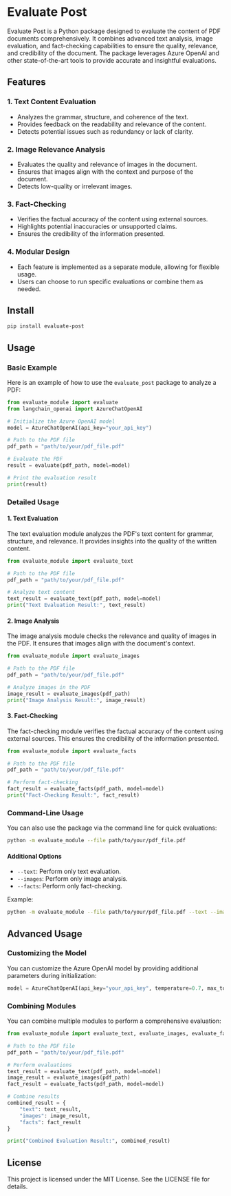 # Evaluate Post

Evaluate Post is a Python package designed to evaluate the content of PDF documents comprehensively. It combines advanced text analysis, image evaluation, and fact-checking capabilities to ensure the quality, relevance, and credibility of the document. The package leverages Azure OpenAI and other state-of-the-art tools to provide accurate and insightful evaluations.

## Features

### 1. Text Content Evaluation
- Analyzes the grammar, structure, and coherence of the text.
- Provides feedback on the readability and relevance of the content.
- Detects potential issues such as redundancy or lack of clarity.

### 2. Image Relevance Analysis
- Evaluates the quality and relevance of images in the document.
- Ensures that images align with the context and purpose of the document.
- Detects low-quality or irrelevant images.

### 3. Fact-Checking
- Verifies the factual accuracy of the content using external sources.
- Highlights potential inaccuracies or unsupported claims.
- Ensures the credibility of the information presented.

### 4. Modular Design
- Each feature is implemented as a separate module, allowing for flexible usage.
- Users can choose to run specific evaluations or combine them as needed.

## Install

```bash
pip install evaluate-post
```

## Usage

### Basic Example

Here is an example of how to use the `evaluate_post` package to analyze a PDF:

```python
from evaluate_module import evaluate
from langchain_openai import AzureChatOpenAI

# Initialize the Azure OpenAI model
model = AzureChatOpenAI(api_key="your_api_key")

# Path to the PDF file
pdf_path = "path/to/your/pdf_file.pdf"

# Evaluate the PDF
result = evaluate(pdf_path, model=model)

# Print the evaluation result
print(result)
```

### Detailed Usage

#### 1. Text Evaluation
The text evaluation module analyzes the PDF's text content for grammar, structure, and relevance. It provides insights into the quality of the written content.

```python
from evaluate_module import evaluate_text

# Path to the PDF file
pdf_path = "path/to/your/pdf_file.pdf"

# Analyze text content
text_result = evaluate_text(pdf_path, model=model)
print("Text Evaluation Result:", text_result)
```

#### 2. Image Analysis
The image analysis module checks the relevance and quality of images in the PDF. It ensures that images align with the document's context.

```python
from evaluate_module import evaluate_images

# Path to the PDF file
pdf_path = "path/to/your/pdf_file.pdf"

# Analyze images in the PDF
image_result = evaluate_images(pdf_path)
print("Image Analysis Result:", image_result)
```

#### 3. Fact-Checking
The fact-checking module verifies the factual accuracy of the content using external sources. This ensures the credibility of the information presented.

```python
from evaluate_module import evaluate_facts

# Path to the PDF file
pdf_path = "path/to/your/pdf_file.pdf"

# Perform fact-checking
fact_result = evaluate_facts(pdf_path, model=model)
print("Fact-Checking Result:", fact_result)
```

### Command-Line Usage

You can also use the package via the command line for quick evaluations:

```bash
python -m evaluate_module --file path/to/your/pdf_file.pdf
```

#### Additional Options
- `--text`: Perform only text evaluation.
- `--images`: Perform only image analysis.
- `--facts`: Perform only fact-checking.

Example:
```bash
python -m evaluate_module --file path/to/your/pdf_file.pdf --text --images
```

## Advanced Usage

### Customizing the Model
You can customize the Azure OpenAI model by providing additional parameters during initialization:

```python
model = AzureChatOpenAI(api_key="your_api_key", temperature=0.7, max_tokens=1000)
```

### Combining Modules
You can combine multiple modules to perform a comprehensive evaluation:

```python
from evaluate_module import evaluate_text, evaluate_images, evaluate_facts

# Path to the PDF file
pdf_path = "path/to/your/pdf_file.pdf"

# Perform evaluations
text_result = evaluate_text(pdf_path, model=model)
image_result = evaluate_images(pdf_path)
fact_result = evaluate_facts(pdf_path, model=model)

# Combine results
combined_result = {
    "text": text_result,
    "images": image_result,
    "facts": fact_result
}

print("Combined Evaluation Result:", combined_result)
```

## License

This project is licensed under the MIT License. See the LICENSE file for details.